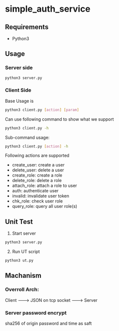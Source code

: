 # simple_auth_service

## Requirements

- Python3

## Usage

### Server side

```bash
python3 server.py
```

### Client Side

Base Usage is
``` bash
python3 client.py [action] [param]
```

Can use following command to show what we support
``` bash
python3 client.py -h
```

Sub-command usage:
``` bash
python3 client.py [action] -h
```

Following actions are supported
- create_user: create a user
- delete_user: delete a user
- create_role: create a role
- delete_role: delete a role
- attach_role: attach a role to user
- auth: authenticate user
- invalid: invalidate user token
- chk_role: check user role
- query_role: query all user role(s)

## Unit Test

1. Start server
```bash
python3 server.py
```
2. Run UT script
```bash
python3 ut.py
```

## Machanism

### Overroll Arch:

Client ---> JSON on tcp socket ---> Server

### Server password encrypt

sha256 of origin password and time as saft
